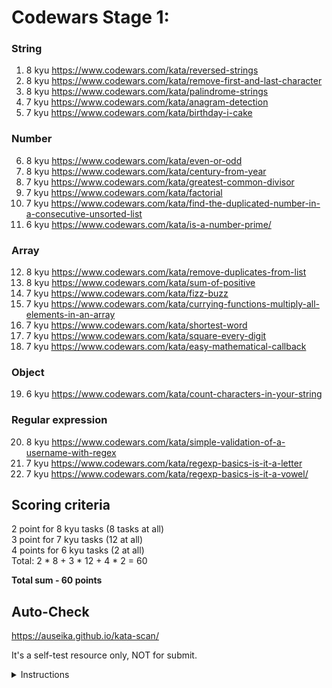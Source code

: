 # Codewars Stage 1:

### String
  1. 8 kyu https://www.codewars.com/kata/reversed-strings
  2. 8 kyu https://www.codewars.com/kata/remove-first-and-last-character
  3. 8 kyu https://www.codewars.com/kata/palindrome-strings
  4. 7 kyu https://www.codewars.com/kata/anagram-detection
  5. 7 kyu https://www.codewars.com/kata/birthday-i-cake

### Number
  6. 8 kyu https://www.codewars.com/kata/even-or-odd
  7. 8 kyu https://www.codewars.com/kata/century-from-year
  8. 7 kyu https://www.codewars.com/kata/greatest-common-divisor
  9. 7 kyu https://www.codewars.com/kata/factorial
  10. 7 kyu https://www.codewars.com/kata/find-the-duplicated-number-in-a-consecutive-unsorted-list
  11. 6 kyu https://www.codewars.com/kata/is-a-number-prime/

### Array
  12. 8 kyu https://www.codewars.com/kata/remove-duplicates-from-list
  13. 8 kyu https://www.codewars.com/kata/sum-of-positive
  14. 7 kyu https://www.codewars.com/kata/fizz-buzz
  15. 7 kyu https://www.codewars.com/kata/currying-functions-multiply-all-elements-in-an-array
  16. 7 kyu https://www.codewars.com/kata/shortest-word
  17. 7 kyu https://www.codewars.com/kata/square-every-digit
  18. 7 kyu https://www.codewars.com/kata/easy-mathematical-callback

### Object
  19. 6 kyu https://www.codewars.com/kata/count-characters-in-your-string

### Regular expression 
  20. 8 kyu https://www.codewars.com/kata/simple-validation-of-a-username-with-regex
  21. 7 kyu https://www.codewars.com/kata/regexp-basics-is-it-a-letter
  22. 7 kyu https://www.codewars.com/kata/regexp-basics-is-it-a-vowel/

## Scoring criteria
  2 point for 8 kyu tasks (8 tasks at all)  
  3 point for 7 kyu tasks (12 at all)  
  4 points for 6 kyu tasks (2 at all)  
  Total: 2 * 8 + 3 * 12 + 4 * 2 = 60  

**Total sum - 60 points**

## Auto-Check

  https://auseika.github.io/kata-scan/ 

  It's a self-test resource only, NOT for submit.

<details><summary>Instructions</summary>
<p>

1. Insert the list below into cata scan input.

<pre>
     https://www.codewars.com/kata/reversed-strings
     https://www.codewars.com/kata/remove-first-and-last-character
     https://www.codewars.com/kata/palindrome-strings
     https://www.codewars.com/kata/anagram-detection
     https://www.codewars.com/kata/birthday-i-cake
     https://www.codewars.com/kata/even-or-odd
     https://www.codewars.com/kata/century-from-year
     https://www.codewars.com/kata/greatest-common-divisor
     https://www.codewars.com/kata/factorial
     https://www.codewars.com/kata/find-the-duplicated-number-in-a-consecutive-unsorted-list
     https://www.codewars.com/kata/is-a-number-prime/
     https://www.codewars.com/kata/remove-duplicates-from-list
     https://www.codewars.com/kata/sum-of-positive
     https://www.codewars.com/kata/fizz-buzz
     https://www.codewars.com/kata/currying-functions-multiply-all-elements-in-an-array
     https://www.codewars.com/kata/shortest-word
     https://www.codewars.com/kata/square-every-digit
     https://www.codewars.com/kata/easy-mathematical-callback
     https://www.codewars.com/kata/count-characters-in-your-string
     https://www.codewars.com/kata/simple-validation-of-a-username-with-regex
     https://www.codewars.com/kata/regexp-basics-is-it-a-letter
     https://www.codewars.com/kata/regexp-basics-is-it-a-vowel/
     username
</pre>
2. Change username to your one.

3. Click "Check" to see the result.
</p>
</details>
